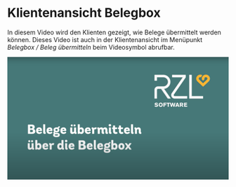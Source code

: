 # Klientenansicht Belegbox

In diesem Video wird den Klienten gezeigt, wie Belege übermittelt werden können. Dieses Video ist auch in der Klientenansicht im Menüpunkt *Belegbox / Beleg übermitteln* beim Videosymbol abrufbar.

[![Klientenvideo Belegbox](img/imageVideoBelegbox.png)](https://www.youtube.com/watch?v=MKuL_NgR79M)

